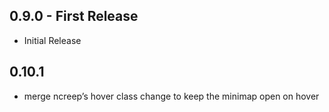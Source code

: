 ## 0.9.0 - First Release
* Initial Release
## 0.10.1
* merge ncreep’s hover class change to keep the minimap open on hover
